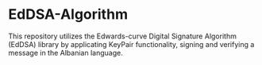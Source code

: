 # EdDSA-Algorithm
This repository utilizes the Edwards-curve Digital Signature Algorithm (EdDSA) library by applicating KeyPair functionality, signing and verifying a message in the Albanian language. 
